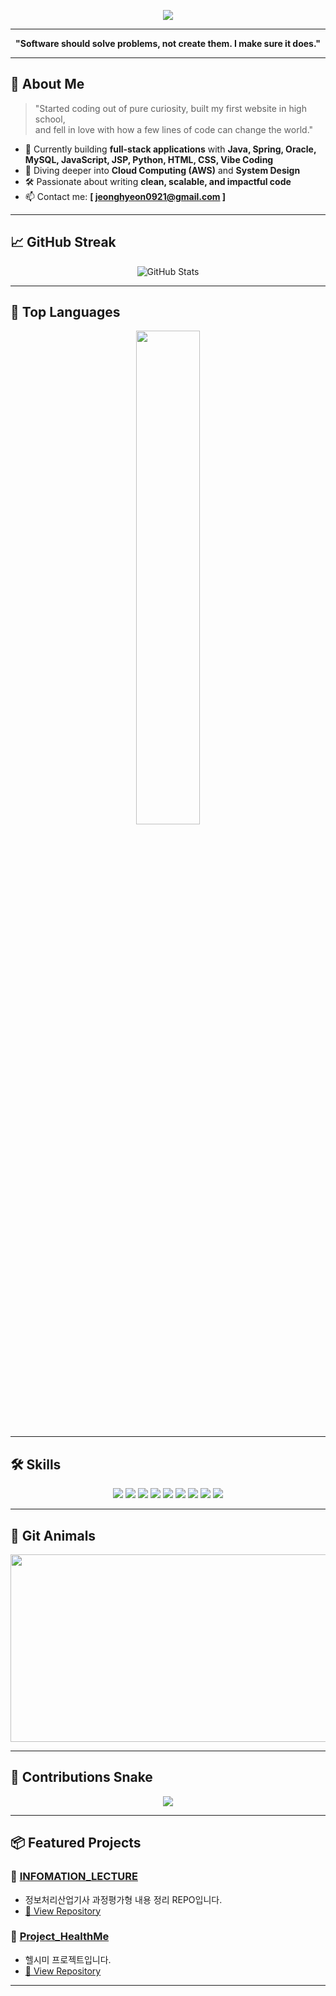 <p align="center">
  <img src="https://capsule-render.vercel.app/api?type=waving&color=gradient&height=200&section=header&text=Hi,%20I'm%20eononenoe!&fontSize=50&fontAlignY=50"/>
</p>
 
---
   
<p align="center">  
  <b>"Software should solve problems, not create them. I make sure it does."</b>  
</p> 
 
--- 
 
## 🚀 About Me

> "Started coding out of pure curiosity, built my first website in high school,   
> and fell in love with how a few lines of code can change the world."

- 🔭 Currently building **full-stack applications** with **Java, Spring, Oracle, MySQL, JavaScript, JSP, Python, HTML, CSS, Vibe Coding**
- 🌱 Diving deeper into **Cloud Computing (AWS)** and **System Design** 
- 🛠️ Passionate about writing **clean, scalable, and impactful code**
- 📫 Contact me: **[ jeonghyeon0921@gmail.com ]** 
 
---

## 📈 GitHub Streak

<p align="center">
  <img src="https://streak-stats.demolab.com?user=eononenoe&hide_border=true&locale=en" alt="GitHub Stats" />
</p>

---

## 📡 Top Languages

<p align="center">
  <img src="https://github-readme-stats.vercel.app/api/top-langs/?username=eononenoe&layout=compact&theme=graywhite" width="45%"/>
</p>

---

## 🛠️ Skills

<p align="center">
  <img src="https://img.shields.io/badge/Oracle-F80000?style=for-the-badge&logo=oracle&logoColor=white"/>
  <img src="https://img.shields.io/badge/HTML5-E34F26?style=for-the-badge&logo=html5&logoColor=white"/>
  <img src="https://img.shields.io/badge/java-%23ED8B00.svg?style=for-the-badge&logo=openjdk&logoColor=white"/>
  <img src="https://img.shields.io/badge/Linux-FCC624?style=for-the-badge&logo=linux&logoColor=black"/>
  <img src="https://img.shields.io/badge/JavaScript-F7DF1E?style=for-the-badge&logo=javascript&logoColor=black"/>
  <img src="https://img.shields.io/badge/spring-%236DB33F.svg?style=for-the-badge&logo=spring&logoColor=white"/>
  <img src="https://img.shields.io/badge/python-3670A0?style=for-the-badge&logo=python&logoColor=ffdd54"/>
  <img src="https://img.shields.io/badge/MySQL-4479A1?style=for-the-badge&logo=MySQL&logoColor=white"/>
  <img src="https://img.shields.io/badge/CSS3-1572B6?style=for-the-badge&logo=css3&logoColor=white"/>
</p>

---

## 🐴 Git Animals

<p align="center">
<a href="https://www.gitanimals.org/en_US?utm_medium=image&utm_source=eononenoe&utm_content=farm">
<img
  src="https://render.gitanimals.org/farms/eononenoe"
  width="600"
  height="300"
/>
</a>
</p>

---

## 🐍 Contributions Snake

<p align="center">
  <img src="https://eononenoe.github.io/eononenoe/github-contribution-grid-snake.svg" />
</p>

---

## 📦 Featured Projects

### 🔨 [INFOMATION_LECTURE](https://github.com/eononenoe/INFOMATION_LECTURE)
- 정보처리산업기사 과정평가형 내용 정리 REPO입니다.
- [🔗 View Repository](https://github.com/eononenoe/INFOMATION_LECTURE)

### 🔨 [Project_HealthMe](https://github.com/eononenoe/Project_HealthMe)
- 헬시미 프로젝트입니다.
- [🔗 View Repository](https://github.com/eononenoe/Project_HealthMe)

---
